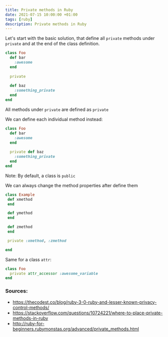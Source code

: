 ```yaml
---
title: Private methods in Ruby
date: 2021-07-15 10:00:00 +01:00
tags: [ruby]
description: Private methods in Ruby
---
```


Let's start with the basic solution, that define all `private` methods under `private` and at the end of the class definition.

```ruby
class Foo
  def bar
    :awesome
  end
​
  private
​
  def baz
    :something_private
  end
end
```

All methods under `private` are defined as `private`

We can define each individual method instead:

```ruby
class Foo
  def bar
    :awesome
  end
​
  private def baz
    :something_private
  end
end
```

Note: By default, a class is `public`

We can always change the method properties after define them

```ruby
class Example
 def xmethod
 end

 def ymethod
 end

 def zmethod 
 end

 private :xmethod, :zmethod

end
```

Same for a class `attr`:

```ruby
class Foo
  private attr_accessor :awesome_variable
end
```

### Sources: 
- https://thecodest.co/blog/ruby-3-0-ruby-and-lesser-known-privacy-control-methods/
- https://stackoverflow.com/questions/10724221/where-to-place-private-methods-in-ruby
- http://ruby-for-beginners.rubymonstas.org/advanced/private_methods.html

